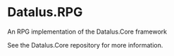 # Datalus.RPG
An RPG implementation of the Datalus.Core framework

See the Datalus.Core repository for more information.
